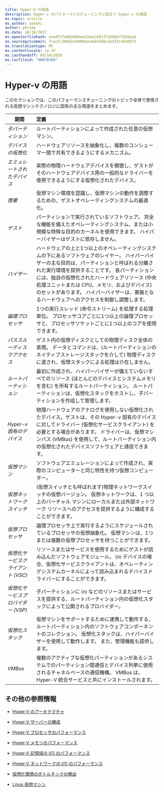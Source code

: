 ```yaml
---
title: Hyper-V の用語
description: Hyper-v のパフォーマンスチューニングに役立つ hyper-v の用語
ms.topic: article
ms.author: asmahi
author: phstee
ms.date: 10/16/2017
ms.openlocfilehash: eeadf37e002b99eed16ee1691f7a5066735d9aab
ms.sourcegitcommit: 7cacfc38982c6006bee4eb756bcda353c4d3dd75
ms.translationtype: MT
ms.contentlocale: ja-JP
ms.lasthandoff: 09/14/2020
ms.locfileid: "90078209"
---
```

# <a name="hyper-v-terminology"></a>Hyper-v の用語
このセクションでは、このパフォーマンスチューニングのトピック全体で使用される仮想マシンテクノロジに固有の主な用語をまとめます。

| 期間        | 定義           |
| ------------- |:------------|
|*子パーティション* | ルートパーティションによって作成された任意の仮想マシン。|
|*デバイスの仮想化* | ハードウェアリソースを抽象化し、複数のコンシューマー間で共有できるようにするメカニズム。|
|*エミュレートされたデバイス*|実際の物理ハードウェアデバイスを模倣し、ゲストがそのハードウェアデバイス用の一般的なドライバーを使用できるようにする仮想化されたデバイス。|
|*啓蒙*|仮想マシン環境を認識し、仮想マシンの動作を調整するための、ゲストオペレーティングシステムの最適化。|
|*ゲスト*|パーティションで実行されているソフトウェア。 完全な機能を備えたオペレーティングシステム、または小規模な特殊な目的のカーネルを使用できます。 ハイパーバイザーはゲストに依存しません。|
|*バイザー*|ハードウェアの上と1つ以上のオペレーティングシステムの下にあるソフトウェアのレイヤー。 ハイパーバイザーの主な目的は、パーティションと呼ばれる分離された実行環境を提供することです。 各パーティションには、独自の仮想化されたハードウェアリソース (中央処理ユニットまたは CPU、メモリ、およびデバイス) のセットがあります。 ハイパーバイザーは、基盤となるハードウェアへのアクセスを制御し調整します。|
|*論理プロセッサ*| 1つの実行スレッド (命令ストリーム) を処理する処理単位。 プロセッサコアごとに1つ以上の論理プロセッサと、プロセッサソケットごとに1つ以上のコアを使用できます。|
| *パススルーディスクアクセス*|ゲスト内の仮想ディスクとしての物理ディスク全体の表現。 データとコマンドは、(ルートパーティションのネイティブストレージスタックを介して) 物理ディスクに渡され、仮想スタックによる処理は介在しません。|
|*ルートパーティション*|最初に作成され、ハイパーバイザーが備えていないすべてのリソース (ほとんどのデバイスとシステムメモリを含む) を所有するルートパーティション。 ルートパーティションは、仮想化スタックをホストし、子パーティションを作成して管理します。|
|*Hyper-v 固有のデバイス*|物理ハードウェアのアナログを使用しない仮想化されたデバイス。ゲストは、その Hyper-v 固有のデバイスに対してドライバー (仮想化サービスクライアント) を必要とする場合があります。 ドライバーは、仮想マシンバス (VMBus) を使用して、ルートパーティション内の仮想化されたデバイスソフトウェアと通信できます。|
|*仮想マシン*|ソフトウェアエミュレーションによって作成され、実際のコンピューターと同じ特性を持つ仮想コンピューター。|
| *仮想ネットワークスイッチ*|(仮想スイッチとも呼ばれます)物理ネットワークスイッチの仮想バージョン。 仮想ネットワークは、1 つ以上のバーチャル マシンにローカルまたは外部ネットワーク リソースへのアクセスを提供するように構成することができます。|
|*仮想プロセッサ*|論理プロセッサ上で実行するようにスケジュールされているプロセッサの仮想抽象化。 仮想マシンは、1つまたは複数の仮想プロセッサを持つことができます。|
|*仮想化サービスクライアント (VSC)*|リソースまたはサービスを使用するためにゲストが読み込んだソフトウェアモジュール。 I/o デバイスの場合、仮想化サービスクライアントは、オペレーティングシステムカーネルによって読み込まれるデバイスドライバーにすることができます。|
| *仮想化サービスプロバイダー (VSP)*|  子パーティションに i/o などのリソースまたはサービスを提供する、ルートパーティション内の仮想化スタックによって公開されるプロバイダー。|
| *仮想化スタック*|仮想マシンをサポートするために連携して動作する、ルートパーティション内のソフトウェアコンポーネントのコレクション。 仮想化スタックは、ハイパーバイザーを使用して動作します。 また、管理機能も提供します。|
|*VMBus*|複数のアクティブな仮想化パーティションがあるシステムでのパーティション間通信とデバイス列挙に使用されるチャネルベースの通信機構。 VMBus は、Hyper-V 統合サービスと共にインストールされます。|

## <a name="additional-references"></a>その他の参照情報

-   [Hyper-V のアーキテクチャ](architecture.md)

-   [Hyper-V サーバーの構成](configuration.md)

-   [Hyper-V プロセッサのパフォーマンス](processor-performance.md)

-   [Hyper-V メモリのパフォーマンス](memory-performance.md)

-   [Hyper-V 記憶域の I/O のパフォーマンス](storage-io-performance.md)

-   [Hyper-V ネットワークの I/O のパフォーマンス](network-io-performance.md)

-   [仮想化環境のボトルネックの検出](detecting-virtualized-environment-bottlenecks.md)

-   [Linux 仮想マシン](linux-virtual-machine-considerations.md)
